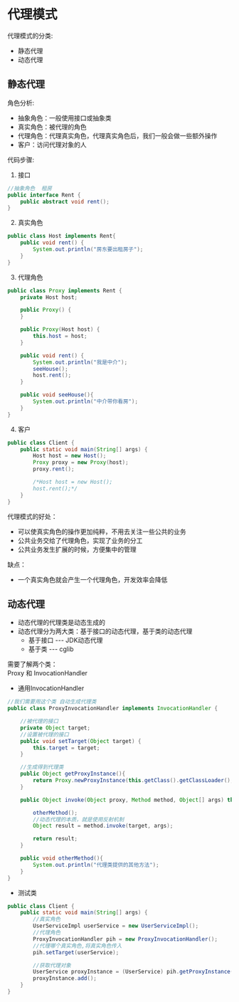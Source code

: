 # 代理模式
代理模式的分类:
- 静态代理
- 动态代理

## 静态代理
角色分析:  
- 抽象角色：一般使用接口或抽象类
- 真实角色：被代理的角色
- 代理角色：代理真实角色，代理真实角色后，我们一般会做一些额外操作
- 客户：访问代理对象的人

代码步骤:
1. 接口
```java
//抽象角色  租房
public interface Rent {
    public abstract void rent();
}
```
2. 真实角色
```java
public class Host implements Rent{
    public void rent() {
        System.out.println("房东要出租房子");
    }
}
```
3. 代理角色
```java
public class Proxy implements Rent {
    private Host host;

    public Proxy() {
    }

    public Proxy(Host host) {
        this.host = host;
    }

    public void rent() {
        System.out.println("我是中介");
        seeHouse();
        host.rent();
    }

    public void seeHouse(){
        System.out.println("中介带你看房");
    }
}
```
4. 客户
```java
public class Client {
    public static void main(String[] args) {
        Host host = new Host();
        Proxy proxy = new Proxy(host);
        proxy.rent();

        /*Host host = new Host();
        host.rent();*/
    }
}
```

代理模式的好处：  
- 可以使真实角色的操作更加纯粹，不用去关注一些公共的业务
- 公共业务交给了代理角色，实现了业务的分工
- 公共业务发生扩展的时候，方便集中的管理

缺点：  
- 一个真实角色就会产生一个代理角色，开发效率会降低

## 动态代理
- 动态代理的代理类是动态生成的
- 动态代理分为两大类：基于接口的动态代理，基于类的动态代理
  - 基于接口 --- JDK动态代理
  - 基于类 --- cglib

需要了解两个类：  
Proxy 和 InvocationHandler

- 通用InvocationHandler
```java
//我们需要用这个类 自动生成代理类
public class ProxyInvocationHandler implements InvocationHandler {

    //被代理的接口
    private Object target;
    //设置被代理的接口
    public void setTarget(Object target) {
        this.target = target;
    }

    //生成得到代理类
    public Object getProxyInstance(){
        return Proxy.newProxyInstance(this.getClass().getClassLoader(), target.getClass().getInterfaces(), this);
    }

    public Object invoke(Object proxy, Method method, Object[] args) throws Throwable {

        otherMethod();
        //动态代理的本质，就是使用反射机制
        Object result = method.invoke(target, args);

        return result;
    }

    public void otherMethod(){
        System.out.println("代理类提供的其他方法");
    }
}
```
- 测试类
```java
public class Client {
    public static void main(String[] args) {
        //真实角色
        UserServiceImpl userService = new UserServiceImpl();
        //代理角色
        ProxyInvocationHandler pih = new ProxyInvocationHandler();
        //代理哪个真实角色,将真实角色传入
        pih.setTarget(userService);

        //获取代理对象
        UserService proxyInstance = (UserService) pih.getProxyInstance();
        proxyInstance.add();
    }
}
```
